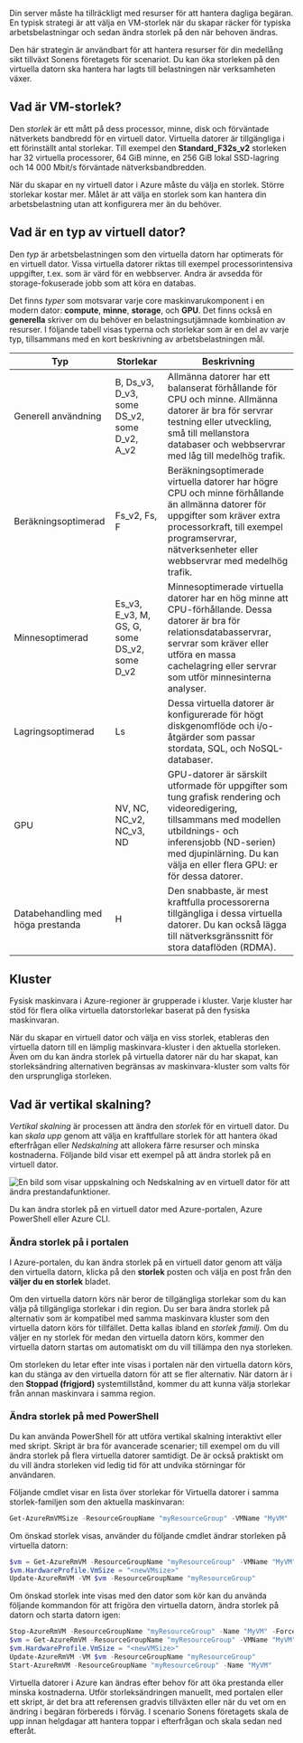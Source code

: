 Din server måste ha tillräckligt med resurser för att hantera dagliga begäran. En typisk strategi är att välja en VM-storlek när du skapar räcker för typiska arbetsbelastningar och sedan ändra storlek på den när behoven ändras.

Den här strategin är användbart för att hantera resurser för din medellång sikt tillväxt Sonens företagets för scenariot. Du kan öka storleken på den virtuella datorn ska hantera har lagts till belastningen när verksamheten växer.

## <a name="what-is-virtual-machine-size"></a>Vad är VM-storlek?

Den _storlek_ är ett mått på dess processor, minne, disk och förväntade nätverkets bandbredd för en virtuell dator. Virtuella datorer är tillgängliga i ett förinställt antal storlekar. Till exempel den **Standard_F32s_v2** storleken har 32 virtuella processorer, 64 GiB minne, en 256 GiB lokal SSD-lagring och 14 000 Mbit/s förväntade nätverksbandbredden.

När du skapar en ny virtuell dator i Azure måste du välja en storlek. Större storlekar kostar mer. Målet är att välja en storlek som kan hantera din arbetsbelastning utan att konfigurera mer än du behöver.

## <a name="what-is-virtual-machine-type"></a>Vad är en typ av virtuell dator?

Den _typ_ är arbetsbelastningen som den virtuella datorn har optimerats för en virtuell dator. Vissa virtuella datorer riktas till exempel processorintensiva uppgifter, t.ex. som är värd för en webbserver. Andra är avsedda för storage-fokuserade jobb som att köra en databas.

Det finns _typer_ som motsvarar varje core maskinvarukomponent i en modern dator: **compute**, **minne**, **storage**, och  **GPU**. Det finns också en **generella** skriver om du behöver en belastningsutjämnade kombination av resurser. I följande tabell visas typerna och storlekar som är en del av varje typ, tillsammans med en kort beskrivning av arbetsbelastningen mål.

|Typ|Storlekar|Beskrivning|
|---|---|---|
|Generell användning|B, Ds_v3, D_v3, some DS_v2, some D_v2, A_v2|Allmänna datorer har ett balanserat förhållande för CPU och minne. Allmänna datorer är bra för servrar testning eller utveckling, små till mellanstora databaser och webbservrar med låg till medelhög trafik.|
|Beräkningsoptimerad|Fs_v2, Fs, F|Beräkningsoptimerade virtuella datorer har högre CPU och minne förhållande än allmänna datorer för uppgifter som kräver extra processorkraft, till exempel programservrar, nätverksenheter eller webbservrar med medelhög trafik.|
|Minnesoptimerad|Es_v3, E_v3, M, GS, G, some DS_v2, some D_v2|Minnesoptimerade virtuella datorer har en hög minne att CPU-förhållande. Dessa datorer är bra för relationsdatabasservrar, servrar som kräver eller utföra en massa cachelagring eller servrar som utför minnesinterna analyser.|
|Lagringsoptimerad|Ls|Dessa virtuella datorer är konfigurerade för högt diskgenomflöde och i/o-åtgärder som passar stordata, SQL, och NoSQL-databaser.|
|GPU|NV, NC, NC_v2, NC_v3, ND|GPU-datorer är särskilt utformade för uppgifter som tung grafisk rendering och videoredigering, tillsammans med modellen utbildnings- och inferensjobb (ND-serien) med djupinlärning. Du kan välja en eller flera GPU: er för dessa datorer.|
|Databehandling med höga prestanda|H|Den snabbaste, är mest kraftfulla processorerna tillgängliga i dessa virtuella datorer. Du kan också lägga till nätverksgränssnitt för stora dataflöden (RDMA).|

## <a name="clusters"></a>Kluster

Fysisk maskinvara i Azure-regioner är grupperade i kluster. Varje kluster har stöd för flera olika virtuella datorstorlekar baserat på den fysiska maskinvaran.

När du skapar en virtuell dator och välja en viss storlek, etableras den virtuella datorn till en lämplig maskinvara-kluster i den aktuella storleken. Även om du kan ändra storlek på virtuella datorer när du har skapat, kan storleksändring alternativen begränsas av maskinvara-kluster som valts för den ursprungliga storleken.

## <a name="what-is-vertical-scaling"></a>Vad är vertikal skalning?

_Vertikal skalning_ är processen att ändra den _storlek_ för en virtuell dator. Du kan _skala upp_ genom att välja en kraftfullare storlek för att hantera ökad efterfrågan eller _Nedskalning_ att allokera färre resurser och minska kostnaderna. Följande bild visar ett exempel på att ändra storlek på en virtuell dator.

![En bild som visar uppskalning och Nedskalning av en virtuell dator för att ändra prestandafunktioner.](../media/2-ScaleUpDown.png)

Du kan ändra storlek på en virtuell dator med Azure-portalen, Azure PowerShell eller Azure CLI.

### <a name="resize-in-the-portal"></a>Ändra storlek på i portalen

I Azure-portalen, du kan ändra storlek på en virtuell dator genom att välja den virtuella datorn, klicka på den **storlek** posten och välja en post från den **väljer du en storlek** bladet. 

Om den virtuella datorn körs när beror de tillgängliga storlekar som du kan välja på tillgängliga storlekar i din region. Du ser bara ändra storlek på alternativ som är kompatibel med samma maskinvara kluster som den virtuella datorn körs för tillfället. Detta kallas ibland en *storlek familj*. Om du väljer en ny storlek för medan den virtuella datorn körs, kommer den virtuella datorn startas om automatiskt om du vill tillämpa den nya storleken.

Om storleken du letar efter inte visas i portalen när den virtuella datorn körs, kan du stänga av den virtuella datorn för att se fler alternativ. När datorn är i den **Stoppad (frigjord)** systemtillstånd, kommer du att kunna välja storlekar från annan maskinvara i samma region.

### <a name="resize-with-powershell"></a>Ändra storlek på med PowerShell

Du kan använda PowerShell för att utföra vertikal skalning interaktivt eller med skript. Skript är bra för avancerade scenarier; till exempel om du vill ändra storlek på flera virtuella datorer samtidigt. De är också praktiskt om du vill ändra storleken vid ledig tid för att undvika störningar för användaren.

Följande cmdlet visar en lista över storlekar för Virtuella datorer i samma storlek-familjen som den aktuella maskinvaran:

```PowerShell
Get-AzureRmVMSize -ResourceGroupName "myResourceGroup" -VMName "MyVM"
```

Om önskad storlek visas, använder du följande cmdlet ändrar storleken på virtuella datorn:

```PowerShell
$vm = Get-AzureRmVM -ResourceGroupName "myResourceGroup" -VMName "MyVM"
$vm.HardwareProfile.VmSize = "<newVMsize>"
Update-AzureRmVM -VM $vm -ResourceGroupName "myResourceGroup"
```

Om önskad storlek inte visas med den dator som kör kan du använda följande kommandon för att frigöra den virtuella datorn, ändra storlek på datorn och starta datorn igen:

```PowerShell
Stop-AzureRmVM -ResourceGroupName "myResourceGroup" -Name "MyVM" -Force
$vm = Get-AzureRmVM -ResourceGroupName "myResourceGroup" -VMName "MyVM"
$vm.HardwareProfile.VmSize = "<newVMSize>"
Update-AzureRmVM -VM $vm -ResourceGroupName "myResourceGroup"
Start-AzureRmVM -ResourceGroupName "myResourceGroup" -Name "MyVM"
```

Virtuella datorer i Azure kan ändras efter behov för att öka prestanda eller minska kostnaderna. Utför storleksändringen manuellt, med portalen eller ett skript, är det bra att referensen gradvis tillväxten eller när du vet om en ändring i begäran förbereds i förväg. I scenario Sonens företagets skala de upp innan helgdagar att hantera toppar i efterfrågan och skala sedan ned efteråt.
